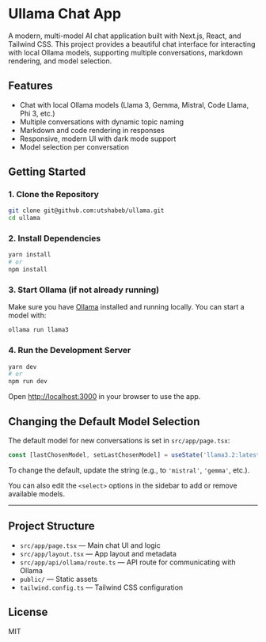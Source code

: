 # Ullama Chat App

A modern, multi-model AI chat application built with Next.js, React, and Tailwind CSS. This project provides a beautiful chat interface for interacting with local Ollama models, supporting multiple conversations, markdown rendering, and model selection.

## Features
- Chat with local Ollama models (Llama 3, Gemma, Mistral, Code Llama, Phi 3, etc.)
- Multiple conversations with dynamic topic naming
- Markdown and code rendering in responses
- Responsive, modern UI with dark mode support
- Model selection per conversation

## Getting Started

### 1. Clone the Repository
```bash
git clone git@github.com:utshabeb/ullama.git
cd ullama
```

### 2. Install Dependencies
```bash
yarn install
# or
npm install
```

### 3. Start Ollama (if not already running)
Make sure you have [Ollama](https://ollama.com/) installed and running locally. You can start a model with:
```bash
ollama run llama3
```

### 4. Run the Development Server
```bash
yarn dev
# or
npm run dev
```

Open [http://localhost:3000](http://localhost:3000) in your browser to use the app.

## Changing the Default Model Selection

The default model for new conversations is set in `src/app/page.tsx`:
```js
const [lastChosenModel, setLastChosenModel] = useState('llama3.2:latest');
```
To change the default, update the string (e.g., to `'mistral'`, `'gemma'`, etc.).

You can also edit the `<select>` options in the sidebar to add or remove available models.

---

## Project Structure
- `src/app/page.tsx` — Main chat UI and logic
- `src/app/layout.tsx` — App layout and metadata
- `src/app/api/ollama/route.ts` — API route for communicating with Ollama
- `public/` — Static assets
- `tailwind.config.ts` — Tailwind CSS configuration

## License
MIT

